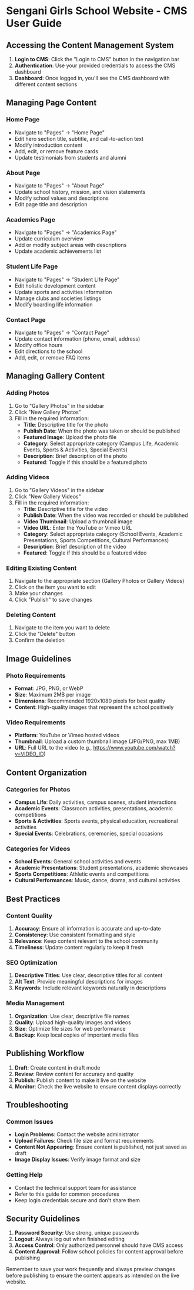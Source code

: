 # Sengani Girls School Website - CMS User Guide

## Accessing the Content Management System

1. **Login to CMS**: Click the "Login to CMS" button in the navigation bar
2. **Authentication**: Use your provided credentials to access the CMS dashboard
3. **Dashboard**: Once logged in, you'll see the CMS dashboard with different content sections

## Managing Page Content

### Home Page
- Navigate to "Pages" → "Home Page"
- Edit hero section title, subtitle, and call-to-action text
- Modify introduction content
- Add, edit, or remove feature cards
- Update testimonials from students and alumni

### About Page
- Navigate to "Pages" → "About Page"
- Update school history, mission, and vision statements
- Modify school values and descriptions
- Edit page title and description

### Academics Page
- Navigate to "Pages" → "Academics Page"
- Update curriculum overview
- Add or modify subject areas with descriptions
- Update academic achievements list

### Student Life Page
- Navigate to "Pages" → "Student Life Page"
- Edit holistic development content
- Update sports and activities information
- Manage clubs and societies listings
- Modify boarding life information

### Contact Page
- Navigate to "Pages" → "Contact Page"
- Update contact information (phone, email, address)
- Modify office hours
- Edit directions to the school
- Add, edit, or remove FAQ items

## Managing Gallery Content

### Adding Photos
1. Go to "Gallery Photos" in the sidebar
2. Click "New Gallery Photos"
3. Fill in the required information:
   - **Title**: Descriptive title for the photo
   - **Publish Date**: When the photo was taken or should be published
   - **Featured Image**: Upload the photo file
   - **Category**: Select appropriate category (Campus Life, Academic Events, Sports & Activities, Special Events)
   - **Description**: Brief description of the photo
   - **Featured**: Toggle if this should be a featured photo

### Adding Videos
1. Go to "Gallery Videos" in the sidebar
2. Click "New Gallery Videos"
3. Fill in the required information:
   - **Title**: Descriptive title for the video
   - **Publish Date**: When the video was recorded or should be published
   - **Video Thumbnail**: Upload a thumbnail image
   - **Video URL**: Enter the YouTube or Vimeo URL
   - **Category**: Select appropriate category (School Events, Academic Presentations, Sports Competitions, Cultural Performances)
   - **Description**: Brief description of the video
   - **Featured**: Toggle if this should be a featured video

### Editing Existing Content
1. Navigate to the appropriate section (Gallery Photos or Gallery Videos)
2. Click on the item you want to edit
3. Make your changes
4. Click "Publish" to save changes

### Deleting Content
1. Navigate to the item you want to delete
2. Click the "Delete" button
3. Confirm the deletion

## Image Guidelines

### Photo Requirements
- **Format**: JPG, PNG, or WebP
- **Size**: Maximum 2MB per image
- **Dimensions**: Recommended 1920x1080 pixels for best quality
- **Content**: High-quality images that represent the school positively

### Video Requirements
- **Platform**: YouTube or Vimeo hosted videos
- **Thumbnail**: Upload a custom thumbnail image (JPG/PNG, max 1MB)
- **URL**: Full URL to the video (e.g., https://www.youtube.com/watch?v=VIDEO_ID)

## Content Organization

### Categories for Photos
- **Campus Life**: Daily activities, campus scenes, student interactions
- **Academic Events**: Classroom activities, presentations, academic competitions
- **Sports & Activities**: Sports events, physical education, recreational activities
- **Special Events**: Celebrations, ceremonies, special occasions

### Categories for Videos
- **School Events**: General school activities and events
- **Academic Presentations**: Student presentations, academic showcases
- **Sports Competitions**: Athletic events and competitions
- **Cultural Performances**: Music, dance, drama, and cultural activities

## Best Practices

### Content Quality
1. **Accuracy**: Ensure all information is accurate and up-to-date
2. **Consistency**: Use consistent formatting and style
3. **Relevance**: Keep content relevant to the school community
4. **Timeliness**: Update content regularly to keep it fresh

### SEO Optimization
1. **Descriptive Titles**: Use clear, descriptive titles for all content
2. **Alt Text**: Provide meaningful descriptions for images
3. **Keywords**: Include relevant keywords naturally in descriptions

### Media Management
1. **Organization**: Use clear, descriptive file names
2. **Quality**: Upload high-quality images and videos
3. **Size**: Optimize file sizes for web performance
4. **Backup**: Keep local copies of important media files

## Publishing Workflow

1. **Draft**: Create content in draft mode
2. **Review**: Review content for accuracy and quality
3. **Publish**: Publish content to make it live on the website
4. **Monitor**: Check the live website to ensure content displays correctly

## Troubleshooting

### Common Issues
- **Login Problems**: Contact the website administrator
- **Upload Failures**: Check file size and format requirements
- **Content Not Appearing**: Ensure content is published, not just saved as draft
- **Image Display Issues**: Verify image format and size

### Getting Help
- Contact the technical support team for assistance
- Refer to this guide for common procedures
- Keep login credentials secure and don't share them

## Security Guidelines

1. **Password Security**: Use strong, unique passwords
2. **Logout**: Always log out when finished editing
3. **Access Control**: Only authorized personnel should have CMS access
4. **Content Approval**: Follow school policies for content approval before publishing

Remember to save your work frequently and always preview changes before publishing to ensure the content appears as intended on the live website.

